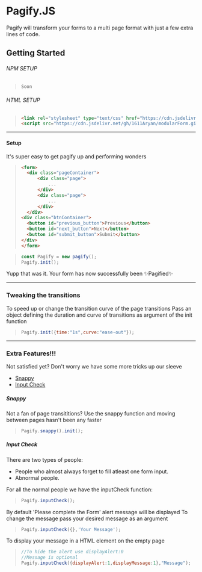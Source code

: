 # Pagify.JS

Pagify will transform your forms to a multi page format with just a few extra lines of code.

## Getting Started

###### NPM SETUP

> ```BASH
> Soon
> ```

###### HTML SETUP

> ```HTML
> <link rel="stylesheet" type="text/css" href="https://cdn.jsdelivr.net/gh/1611Aryan/modularForm.github.io/CSS/pagify.css">
> <script src="https://cdn.jsdelivr.net/gh/1611Aryan/modularForm.github.io/JS/pagify.js"></script>
> ```

---

#### Setup

It's super easy to get pagify up and performing wonders

> ```HTML
> <form>
>   <div class="pageContainer">
>       <div class="page">
>           ...
>       </div>
>       <div class="page">
>           ...
>       </div>
>   </div>
> <div class="btnContainer">
>   <button id="previous_button">Previous</button>
>   <button id="next_button">Next</button>
>   <button id="submit_button">Submit</button>
> </div>
> </form>
> ```

> ```JAVASCRIPT
> const Pagify = new pagify();
> Pagify.init();
> ```

Yupp that was it.
Your form has now successfully been ✨Pagified✨

---

### Tweaking the transitions

To speed up or change the transition curve of the page transitions
Pass an object defining the duration and curve of transitions as argument of the init function

> ```JAVASCRIPT
> Pagify.init({time:"1s",curve:"ease-out"});
> ```

---

### Extra Features!!!

Not satisfied yet?
Don't worry we have some more tricks up our sleeve

- [Snappy](https://github.com/1611Aryan/modularForm.github.io/tree/master#snappy)
- [Input Check](https://github.com/1611Aryan/modularForm.github.io/tree/master#input-check)

##### Snappy

Not a fan of page transititions?
Use the snappy function and moving between pages hasn't been any faster

> ```JAVASCRIPT
> Pagify.snappy().init();
> ```

##### Input Check

There are two types of people:

- People who almost always forget to fill atleast one form input.
- Abnormal people.

For all the normal people we have the inputCheck function:

> ```JAVASCRIPT
> Pagify.inputCheck();
> ```

By default 'Please complete the Form' alert message will be displayed
To change the message pass your desired message as an argument

> ```JAVASCRIPT
> Pagify.inputCheck({},'Your Message');
> ```

To display your message in a HTML element on the empty page

> ```JAVASCRIPT
> //To hide the alert use displayAlert:0
> //Message is optional
> Pagify.inputCheck({displayAlert:1,displayMessage:1},"Message");
> ```
